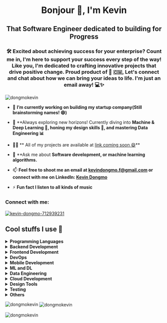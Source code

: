 <h1 align="center">Bonjour 👋, I'm Kevin</h1>
<h2 align="center">That Software Engineer dedicated to building for Progress</h2>

<h3 align="center">🛠️ Excited about achieving success for your enterprise? Count me in, I'm here to support your success every step of the way! Like you, I'm dedicated to crafting innovative projects that drive positive change. Proud product of 🍁 🇨🇲, Let's connect and chat about how we can bring your ideas to life. I'm just an email away! 💻✨</h3>

<p align="left"> <img src="https://komarev.com/ghpvc/?username=dongmokevin&label=Profile%20views&color=0e75b6&style=flat" alt="dongmokevin" /> </p>

- 🔭 **I’m currently working on building my startup company(Still brainstorming names! 😄)**

- 🌱 **Always exploring new horizons! Currently diving into **Machine & Deep Learning 🧠, honing my design skills 🎨, and mastering Data Engineering 📊**

- 👨‍💻 ** All of my projects are available at [link coming soon 😄]()**

- 💬 **Ask me about **Software development, or machine learning algorithms.**

- 📫 **Feel free to shoot me an email at kevindongmo.f@gmail.com or connect with me on LinkedIn: [Kevin Dongmo](https://www.linkedin.com/in/kevin-dongmo-712939231/)**

- ⚡ **Fun fact I listen to all kinds of music**

<h3 align="left">Connect with me:</h3>
<p align="left">
<a href="https://linkedin.com/in/kevin-dongmo-712939231" target="blank"><img align="center" src="https://raw.githubusercontent.com/rahuldkjain/github-profile-readme-generator/master/src/images/icons/Social/linked-in-alt.svg" alt="kevin-dongmo-712939231" height="30" width="40" /></a>
</p>

<h2 align="left">Cool stuffs I use 🥷</h2>
<details>
<summary><strong>Programming Languages</strong></summary>

| ![Python Logo][python-logo] | ![JavaScript Logo][js-logo] | ![TypeScript Logo][ts-logo] | ![C# Logo][csharp-logo] | ![Scala Logo][scala-logo] | ![Java Logo][java-logo] | ![Kotlin Logo][kotlin-logo] |
|-----------------------------|-----------------------------|-----------------------------|-------------------------|----------------------------|-------------------------|----------------------------|
| Python                      | JavaScript                  | TypeScript                  |C#                       | Scala                      | Java                    | Kotlin                    |

</details>

<details>
<summary><strong>Backend Development</strong></summary>

### Backend

| ![Django][django-logo] | ![Node.js][nodejs-logo] | ![Spring][spring-logo] | ![Ktor][ktor-logo]     |
|------------------------|-------------------------|------------------------|------------------------|
| Django                 | Node.js                 | Spring                 | Ktor                   |

</details>

<details>
<summary><strong>Frontend Development</strong></summary>

### Frontend

| ![React][react-logo]   | ![Sass][sass-logo]       | ![Redux][redux-logo]     | ![Next.js][nextjs-logo] |  ![GraphQL][graphql-logo] | ![Angular][angular-logo]  |
|------------------------|--------------------------|--------------------------|--------------------------|--------------------------|---------------------------|
| React                  | Sass                     | Redux                    | Next.js                  | GraphQL                  | Angular                   |

</details>


<details>
<summary><strong>DevOps</strong></summary>

### DevOps

| ![Bash][bash-logo]     | ![Docker][docker-logo]  | ![Kubernetes][k8s-logo]| ![Jenkins][jenkins-logo]|
|------------------------|-------------------------|------------------------|-------------------------|
| Bash                   | Docker                  | Kubernetes              | Jenkins                 |

</details>

<details>
<summary><strong>Mobile Development</strong></summary>

### Mobile Development

| ![Android][android-logo] |  ![React Native][reactnative-logo] |
|--------------------------|------------------------------------|
| Android                  | React Native                       |

</details>

<details>
<summary><strong>ML and DL</strong></summary>

### ML and DL

| ![PyTorch][pytorch-logo] | ![Scikit-learn][sklearn-logo] | ![TensorFlow][tensorflow-logo] | ![Numpy][numpy-logo] | ![OpenCV][opencv-logo] |
|---------------------------|-------------------------------|--------------------------------|----------------------|-------------------------|
| PyTorch                   | Scikit-learn                  | TensorFlow                     | Numpy                | OpenCV                  |

</details>

<details>
<summary><strong>Data Engineering</strong></summary>

### Data Engineering

| ![Spark][spark-logo]  |![Hadoop][hadoop-logo]   | ![Kafka][kafka-logo]      | ![Pandas][pandas-logo]      | ![Seaborn][seaborn-logo]  |
|-----------------------------|--------------------------|---------------------------|-----------------------------|---------------------------|
| Spark                       | Hadoop                   | Kafka                     | Pandas                      | Seaborn                   |

</details>

<details>
<summary><strong>Cloud Development</strong></summary>

### Cloud Development

| ![AWS][aws-logo]         | ![Azure][azure-logo]      | ![GCP][gcp-logo]            |
|--------------------------|---------------------------|-----------------------------|
| AWS                      | Azure                     | Google Cloud Platform       |

</details>

<details>
<summary><strong>Design Tools</strong></summary>

### Design Tools

| ![Figma][figma-logo]     | ![Photoshop][photoshop-logo] | ![Adobe XD][xd-logo]     |
|--------------------------|------------------------------|---------------------------|
| Figma                    | Photoshop                    | Adobe XD                  |

</details>

<details>
<summary><strong>Testing</strong></summary>

### Testing

| ![Cypress][cypress-logo] | ![Jest][jest-logo]       | ![Postman][postman-logo]  | ![Selenium][selenium-logo]|
|--------------------------|--------------------------|----------------------------|---------------------------|
| Cypress                  | Jest                     | Postman                    | Selenium                  |

</details>

<details>
<summary><strong>Others</strong></summary>

### Others

| ![Git][git-logo]         | ![Linux][linux-logo]     |
|--------------------------|--------------------------|
| Git                      | Linux                    |

</details>

[scala-logo]: https://raw.githubusercontent.com/devicons/devicon/master/icons/scala/scala-original.svg
[csharp-logo]: https://raw.githubusercontent.com/devicons/devicon/master/icons/csharp/csharp-original.svg
[python-logo]: https://raw.githubusercontent.com/devicons/devicon/master/icons/python/python-original.svg
[java-logo]: https://raw.githubusercontent.com/devicons/devicon/master/icons/java/java-original.svg
[js-logo]: https://raw.githubusercontent.com/devicons/devicon/master/icons/javascript/javascript-original.svg
[kotlin-logo]: https://www.vectorlogo.zone/logos/kotlinlang/kotlinlang-icon.svg
[ts-logo]: https://raw.githubusercontent.com/devicons/devicon/master/icons/typescript/typescript-original.svg

[django-logo]: https://www.vectorlogo.zone/logos/djangoproject/djangoproject-ar21.svg
[spring-logo]: https://www.vectorlogo.zone/logos/springio/springio-icon.svg
[nodejs-logo]: https://raw.githubusercontent.com/devicons/devicon/master/icons/nodejs/nodejs-original-wordmark.svg
[ktor-logo]: https://raw.githubusercontent.com/devicons/devicon/master/icons/ktor/ktor-original.svg

[react-logo]: https://raw.githubusercontent.com/devicons/devicon/master/icons/react/react-original-wordmark.svg
[angular-logo]: https://angular.io/assets/images/logos/angular/angular.svg
[nextjs-logo]: https://raw.githubusercontent.com/devicons/devicon/master/icons/nextjs/nextjs-original.svg
[sass-logo]: https://raw.githubusercontent.com/devicons/devicon/master/icons/sass/sass-original.svg
[redux-logo]: https://raw.githubusercontent.com/devicons/devicon/master/icons/redux/redux-original.svg
[graphql-logo]: https://www.vectorlogo.zone/logos/graphql/graphql-ar21.svg

[bash-logo]: https://www.vectorlogo.zone/logos/gnu_bash/gnu_bash-icon.svg
[docker-logo]: https://raw.githubusercontent.com/devicons/devicon/master/icons/docker/docker-original-wordmark.svg
[k8s-logo]: https://www.vectorlogo.zone/logos/kubernetes/kubernetes-icon.svg
[jenkins-logo]: https://raw.githubusercontent.com/devicons/devicon/master/icons/jenkins/jenkins-original.svg
[android-logo]: https://raw.githubusercontent.com/devicons/devicon/master/icons/android/android-original-wordmark.svg
[reactnative-logo]: https://reactnative.dev/img/header_logo.svg

[pytorch-logo]: https://www.vectorlogo.zone/logos/pytorch/pytorch-icon.svg
[sklearn-logo]: https://upload.wikimedia.org/wikipedia/commons/0/05/Scikit_learn_logo_small.svg
[tensorflow-logo]: https://www.vectorlogo.zone/logos/tensorflow/tensorflow-icon.svg
[numpy-logo]: https://raw.githubusercontent.com/devicons/devicon/master/icons/numpy/numpy-original.svg
[opencv-logo]: https://www.vectorlogo.zone/logos/opencv/opencv-icon.svg

[spark-logo]: https://www.vectorlogo.zone/logos/apache_spark/apache_spark-ar21.svg
[hadoop-logo]: https://www.vectorlogo.zone/logos/apache_hadoop/apache_hadoop-icon.svg
[kafka-logo]: https://raw.githubusercontent.com/devicons/devicon/master/icons/apachekafka/apachekafka-original-wordmark.svg
[pandas-logo]: https://raw.githubusercontent.com/devicons/devicon/2ae2a900d2f041da66e950e4d48052658d850630/icons/pandas/pandas-original-wordmark.svg
[seaborn-logo]: https://seaborn.pydata.org/_images/logo-mark-lightbg.svg

[aws-logo]: https://raw.githubusercontent.com/devicons/devicon/master/icons/amazonwebservices/amazonwebservices-plain-wordmark.svg
[azure-logo]: https://www.vectorlogo.zone/logos/microsoft_azure/microsoft_azure-icon.svg
[gcp-logo]: https://www.vectorlogo.zone/logos/google_cloud/google_cloud-icon.svg

[figma-logo]: https://www.vectorlogo.zone/logos/figma/figma-icon.svg
[photoshop-logo]: https://raw.githubusercontent.com/devicons/devicon/master/icons/photoshop/photoshop-original.svg
[xd-logo]: https://raw.githubusercontent.com/devicons/devicon/master/icons/xd/xd-original.svg
[cypress-logo]: https://raw.githubusercontent.com/simple-icons/simple-icons/6e46ec1fc23b60c8fd0d2f2ff46db82e16dbd75f/icons/cypress.svg
[jest-logo]: https://www.vectorlogo.zone/logos/jestjsio/jestjsio-icon.svg
[postman-logo]: https://www.vectorlogo.zone/logos/getpostman/getpostman-icon.svg
[selenium-logo]: https://raw.githubusercontent.com/detain/svg-logos/780f25886640cef088af994181646db2f6b1a3f8/svg/selenium-logo.svg
[git-logo]: https://www.vectorlogo.zone/logos/git-scm/git-scm-icon.svg
[linux-logo]: https://raw.githubusercontent.com/devicons/devicon/master/icons/linux/linux-original.svg


<p><img align="left" src="https://github-readme-stats.vercel.app/api/top-langs?username=dongmokevin&show_icons=true&locale=en&layout=compact" alt="dongmokevin" /></p>

<p>&nbsp;<img align="center" src="https://github-readme-stats.vercel.app/api?username=dongmokevin&show_icons=true&locale=en" alt="dongmokevin" /></p>

<p><img align="center" src="https://github-readme-streak-stats.herokuapp.com/?user=dongmokevin&" alt="dongmokevin" /></p>
